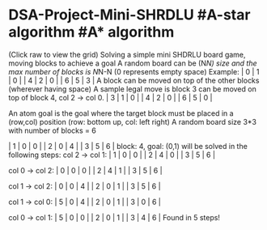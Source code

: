# DSA-Project-Mini-SHRDLU #A-star algorithm #A* algorithm 
(Click raw to view the grid)
Solving a simple mini SHDRLU board game, moving blocks to achieve a goal 
A random board can be (N*N) size and the max number of blocks is N*N-N (0 represents empty space)
Example: 
|  0 |  1 |  0 |
|  4 |  2 |  0 |
|  6 |  5 |  3 |
A block can be moved on top of the other blocks (wherever having space)
A sample legal move is block 3 can be moved on top of block 4, col 2 -> col 0.
|  3 |  1 |  0 |
|  4 |  2 |  0 |
|  6 |  5 |  0 |

An atom goal is the goal where the target block must be placed in a (row,col) position (row: bottom up, col: left right)
A random board size 3*3 with number of blocks = 6

|  1 |  0 |  0 |
|  2 |  0 |  4 |
|  3 |  5 |  6 |
block: 4, goal: (0,1)
will be solved in the following steps: 
col 2 -> col 1:
|  1 |  0 |  0 |
|  2 |  4 |  0 |
|  3 |  5 |  6 |

col 0 -> col 2:
|  0 |  0 |  0 |
|  2 |  4 |  1 |
|  3 |  5 |  6 |

col 1 -> col 2:
|  0 |  0 |  4 |
|  2 |  0 |  1 |
|  3 |  5 |  6 |

col 1 -> col 0:
|  5 |  0 |  4 |
|  2 |  0 |  1 |
|  3 |  0 |  6 |

col 0 -> col 1:
|  5 |  0 |  0 |
|  2 |  0 |  1 |
|  3 |  4 |  6 |
Found in 5 steps!
